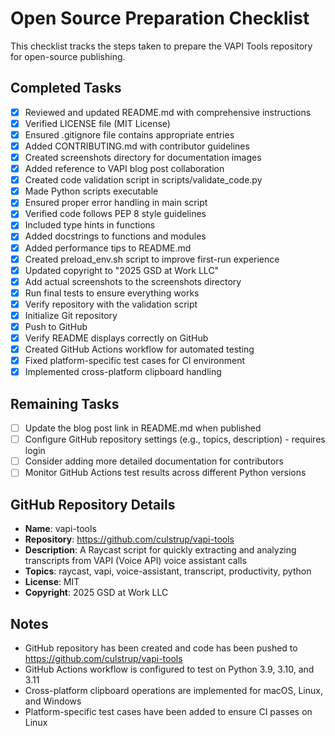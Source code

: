 # Open Source Preparation Checklist

This checklist tracks the steps taken to prepare the VAPI Tools repository for open-source publishing.

## Completed Tasks

- [x] Reviewed and updated README.md with comprehensive instructions
- [x] Verified LICENSE file (MIT License)
- [x] Ensured .gitignore file contains appropriate entries
- [x] Added CONTRIBUTING.md with contributor guidelines
- [x] Created screenshots directory for documentation images
- [x] Added reference to VAPI blog post collaboration
- [x] Created code validation script in scripts/validate_code.py
- [x] Made Python scripts executable
- [x] Ensured proper error handling in main script
- [x] Verified code follows PEP 8 style guidelines
- [x] Included type hints in functions
- [x] Added docstrings to functions and modules
- [x] Added performance tips to README.md
- [x] Created preload_env.sh script to improve first-run experience
- [x] Updated copyright to "2025 GSD at Work LLC"
- [x] Add actual screenshots to the screenshots directory
- [x] Run final tests to ensure everything works
- [x] Verify repository with the validation script
- [x] Initialize Git repository
- [x] Push to GitHub
- [x] Verify README displays correctly on GitHub
- [x] Created GitHub Actions workflow for automated testing
- [x] Fixed platform-specific test cases for CI environment
- [x] Implemented cross-platform clipboard handling

## Remaining Tasks

- [ ] Update the blog post link in README.md when published
- [ ] Configure GitHub repository settings (e.g., topics, description) - requires login
- [ ] Consider adding more detailed documentation for contributors 
- [ ] Monitor GitHub Actions test results across different Python versions

## GitHub Repository Details

- **Name**: vapi-tools
- **Repository**: https://github.com/culstrup/vapi-tools
- **Description**: A Raycast script for quickly extracting and analyzing transcripts from VAPI (Voice API) voice assistant calls
- **Topics**: raycast, vapi, voice-assistant, transcript, productivity, python
- **License**: MIT
- **Copyright**: 2025 GSD at Work LLC

## Notes

- GitHub repository has been created and code has been pushed to https://github.com/culstrup/vapi-tools
- GitHub Actions workflow is configured to test on Python 3.9, 3.10, and 3.11
- Cross-platform clipboard operations are implemented for macOS, Linux, and Windows
- Platform-specific test cases have been added to ensure CI passes on Linux